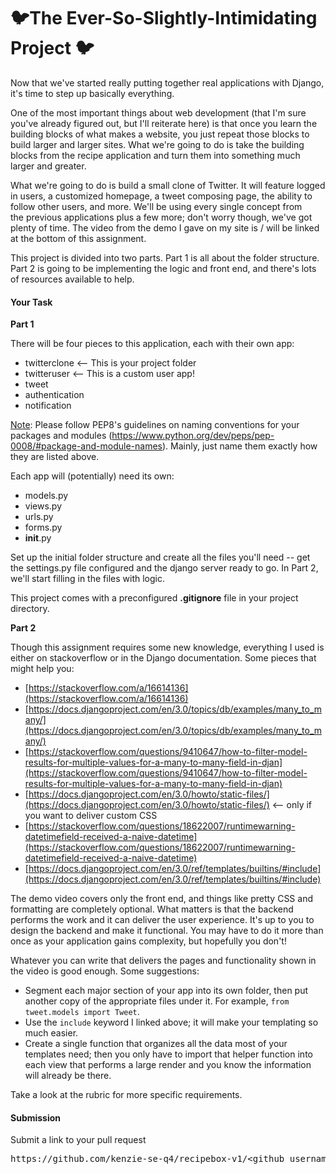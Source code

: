 # 🐦The Ever-So-Slightly-Intimidating Project 🐦

Now that we've started really putting together real applications with Django, it's time to step up basically everything.

One of the most important things about web development (that I'm sure you've already figured out, but I'll reiterate here) is that once you learn the building blocks of what makes a website, you just repeat those blocks to build larger and larger sites. What we're going to do is take the building blocks from the recipe application and turn them into something much larger and greater.

What we're going to do is build a small clone of Twitter. It will feature logged in users, a customized homepage, a tweet composing page, the ability to follow other users, and more. We'll be using every single concept from the previous applications plus a few more; don't worry though, we've got plenty of time. The video from the demo I gave on my site is / will be linked at the bottom of this assignment.

<span>This project is divided into two parts. Part 1 is all about the folder structure. Part 2 is going to be implementing the logic and front end, and there's lots of resources available to help.</span> 

#### **Your Task**

**Part 1**

There will be four pieces to this application, each with their own app:

*   twitterclone <-- This is your project folder
*   twitteruser <-- This is a custom user app!
*   tweet
*   authentication
*   notification

<span style="text-decoration: underline;">Note</span>: Please follow PEP8's guidelines on naming conventions for your packages and modules ([<span>https://www.python.org/dev/peps/pep-0008/#package-and-module-names</span>](https://www.python.org/dev/peps/pep-0008/#package-and-module-names)). Mainly, just name them exactly how they are listed above.

Each app will (potentially) need its own:

*   models.py
*   views.py
*   urls.py
*   forms.py
*   __init__.py

Set up the initial folder structure and create all the files you'll need -- get the settings.py file configured and the django server ready to go. In Part 2, we'll start filling in the files with logic.

This project comes with a preconfigured **.gitignore** file in your project directory.

**Part 2**

Though this assignment requires some new knowledge, everything I used is either on stackoverflow or in the Django documentation. Some pieces that might help you:

*   [https://stackoverflow.com/a/16614136](https://stackoverflow.com/a/16614136)
*   [https://docs.djangoproject.com/en/3.0/topics/db/examples/many_to_many/](https://docs.djangoproject.com/en/3.0/topics/db/examples/many_to_many/)
*   [https://stackoverflow.com/questions/9410647/how-to-filter-model-results-for-multiple-values-for-a-many-to-many-field-in-djan](https://stackoverflow.com/questions/9410647/how-to-filter-model-results-for-multiple-values-for-a-many-to-many-field-in-djan)
*   [https://docs.djangoproject.com/en/3.0/howto/static-files/](https://docs.djangoproject.com/en/3.0/howto/static-files/) <-- only if you want to deliver custom CSS
*   [https://stackoverflow.com/questions/18622007/runtimewarning-datetimefield-received-a-naive-datetime](https://stackoverflow.com/questions/18622007/runtimewarning-datetimefield-received-a-naive-datetime)
*   [https://docs.djangoproject.com/en/3.0/ref/templates/builtins/#include](https://docs.djangoproject.com/en/3.0/ref/templates/builtins/#include)

The demo video covers only the front end, and things like pretty CSS and formatting are completely optional. What matters is that the backend performs the work and it can deliver the user experience. It's up to you to design the backend and make it functional. You may have to do it more than once as your application gains complexity, but hopefully you don't!

Whatever you can write that delivers the pages and functionality shown in the video is good enough. Some suggestions:

*   Segment each major section of your app into its own folder, then put another copy of the appropriate files under it. For example, `from tweet.models import Tweet`.
*   Use the `include` keyword I linked above; it will make your templating so much easier.
*   Create a single function that organizes all the data most of your templates need; then you only have to import that helper function into each view that performs a large render and you know the information will already be there.

Take a look at the rubric for more specific requirements.

#### **Submission**

Submit a link to your pull request

<pre>https://github.com/kenzie-se-q4/recipebox-v1/&ltgithub_username&gt/pull/&ltnumber&gt</pre>
